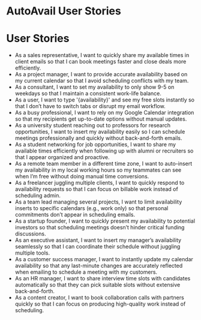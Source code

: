 # AutoAvail User Stories

# User Stories  
- As a sales representative, I want to quickly share my available times in client emails so that I can book meetings faster and close deals more efficiently.  
- As a project manager, I want to provide accurate availability based on my current calendar so that I avoid scheduling conflicts with my team.  
- As a consultant, I want to set my availability to only show 9-5 on weekdays so that I maintain a consistent work-life balance.  
- As a user, I want to type '{availability}' and see my free slots instantly so that I don’t have to switch tabs or disrupt my email workflow.  
- As a busy professional, I want to rely on my Google Calendar integration so that my recipients get up-to-date options without manual updates.  
- As a university student reaching out to professors for research opportunities, I want to insert my availability easily so I can schedule meetings professionally and quickly without back-and-forth emails.  
- As a student networking for job opportunities, I want to share my available times efficiently when following up with alumni or recruiters so that I appear organized and proactive.  
- As a remote team member in a different time zone, I want to auto-insert my availability in my local working hours so my teammates can see when I’m free without doing manual time conversions.  
- As a freelancer juggling multiple clients, I want to quickly respond to availability requests so that I can focus on billable work instead of scheduling admin.  
- As a team lead managing several projects, I want to limit availability inserts to specific calendars (e.g., work only) so that personal commitments don’t appear in scheduling emails.  
- As a startup founder, I want to quickly present my availability to potential investors so that scheduling meetings doesn’t hinder critical funding discussions.  
- As an executive assistant, I want to insert my manager’s availability seamlessly so that I can coordinate their schedule without juggling multiple tools.  
- As a customer success manager, I want to instantly update my calendar availability so that any last-minute changes are accurately reflected when emailing to schedule a meeting with my customers.  
- As an HR manager, I want to share interview time slots with candidates automatically so that they can pick suitable slots without extensive back-and-forth.  
- As a content creator, I want to book collaboration calls with partners quickly so that I can focus on producing high-quality work instead of scheduling.